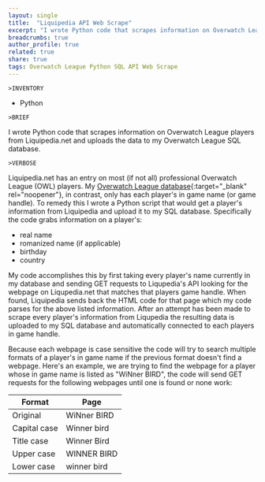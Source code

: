 ```yaml
---
layout: single
title:  "Liquipedia API Web Scrape"
excerpt: "I wrote Python code that scrapes information on Overwatch League players from Liquipedia and uploads the data to my Overwatch League SQL database."
breadcrumbs: true
author_profile: true
related: true
share: true
tags: Overwatch League Python SQL API Web Scrape
---
```


```
>INVENTORY
```
- Python

```
>BRIEF
```
  I wrote Python code that scrapes information on Overwatch League players from Liquipedia.net and uploads the data to my Overwatch League SQL database.
  
```
>VERBOSE
```
  Liquipedia.net has an entry on most (if not all) professional Overwatch League (OWL) players. My [Overwatch League database](/overwatch-league-data-cleanup/){:target="_blank" rel="noopener"}, in contrast, only has each player's in game name (or game handle). To remedy this I wrote a Python script that would get a player's information from Liquipedia and upload it to my SQL database. Specifically the code grabs information on a player's:
  - real name 
  - romanized name (if applicable)
  - birthday
  - country
  
  My code accomplishes this by first taking every player's name currently in my database and sending GET requests to Liqupedia's API looking for the webpage on Liqupedia.net that matches that players game handle. When found, Liquipedia sends back the HTML code for that page which my code parses for the above listed information. After an attempt has been made to scrape every player's information from Liqupedia the resulting data is uploaded to my SQL database and automatically connected to each players in game handle.
  
  Because each webpage is case sensitive the code will try to search multiple formats of a player's in game name if the previous format doesn't find a webpage. Here's an example, we are trying to find the webpage for a player whose in game name is listed as "WiNner BIRD", the code will send GET requests for the following webpages until one is found or none work:
  
   |    Format    |     Page    |
   |--------------|-------------|
   | Original     | WiNner BIRD |
   | Capital case | Winner bird |
   | Title case   | Winner Bird |
   | Upper case   | WINNER BIRD |
   | Lower case   | winner bird |
   
   
